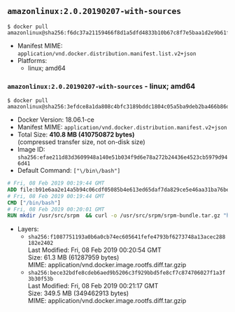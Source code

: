 ## `amazonlinux:2.0.20190207-with-sources`

```console
$ docker pull amazonlinux@sha256:f6dc37a21159466f8d1a5dfd4833b10b67c8f7e5baa1d2e9b61fcd5d0fef2951
```

-	Manifest MIME: `application/vnd.docker.distribution.manifest.list.v2+json`
-	Platforms:
	-	linux; amd64

### `amazonlinux:2.0.20190207-with-sources` - linux; amd64

```console
$ docker pull amazonlinux@sha256:3efdce8a1da808c4bfc3189bddc1804c05a5ba9deb2ba466b86ddc779058f970
```

-	Docker Version: 18.06.1-ce
-	Manifest MIME: `application/vnd.docker.distribution.manifest.v2+json`
-	Total Size: **410.8 MB (410750872 bytes)**  
	(compressed transfer size, not on-disk size)
-	Image ID: `sha256:efae211d83d3609948a140e51b034f9d6e78a272b24436e4523cb5979d946d41`
-	Default Command: `["\/bin\/bash"]`

```dockerfile
# Fri, 08 Feb 2019 00:19:44 GMT
ADD file:b91e6aa2e14a5b94c06cdf05085b4e613ed65daf7da829ce5e46aa31ba76be8f in / 
# Fri, 08 Feb 2019 00:19:44 GMT
CMD ["/bin/bash"]
# Fri, 08 Feb 2019 00:20:01 GMT
RUN mkdir /usr/src/srpm  && curl -o /usr/src/srpm/srpm-bundle.tar.gz "https://amazon-linux-docker-sources.s3-accelerate.amazonaws.com/srpm-bundle-706502614691a67a409d283302e1d1b5af9cb5511f58e39e3b66fd16d043ce84.tar.gz"  && echo "a6434df3b1dce89d3e10f273b1e81f11be6735698c6517b90751d35bb4addfb0  /usr/src/srpm/srpm-bundle.tar.gz" | sha256sum -c -
```

-	Layers:
	-	`sha256:f1087751193a0b6a0cb74ec605641fefe4793bf6273748a13acec288182e2402`  
		Last Modified: Fri, 08 Feb 2019 00:20:54 GMT  
		Size: 61.3 MB (61287959 bytes)  
		MIME: application/vnd.docker.image.rootfs.diff.tar.gzip
	-	`sha256:bece32bdfe8cdeb6aed9b5206c3f929bbd5fe8cf7c874706027f1a3f3b30f53b`  
		Last Modified: Fri, 08 Feb 2019 00:21:17 GMT  
		Size: 349.5 MB (349462913 bytes)  
		MIME: application/vnd.docker.image.rootfs.diff.tar.gzip
